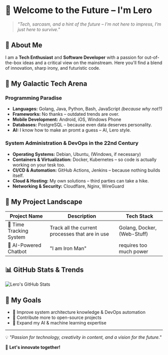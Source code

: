 # 👾 Welcome to the Future – I'm Lero

> *"Tech, sarcasm, and a hint of the future – I'm not here to impress, I'm just here to survive."*

## 🌌 About Me
I am a **Tech Enthusiast** and **Software Developer** with a passion for out-of-the-box ideas and a critical view on the mainstream. Here you'll find a blend of innovation, sharp irony, and futuristic code.

## 🚀 My Galactic Tech Arena

### **Programming Paradise**
- **Languages:** Golang, Java, Python, Bash, JavaScript *(because why not?)*
- **Frameworks:** No thanks – outdated trends are over.
- **Mobile Development:** Android, iOS, Windows Phone
- **Databases:** PostgreSQL – because even data deserves personality.
- **AI:** I know how to make an promt a guess – AI, Lero style.

### **System Administration & DevOps in the 22nd Century**
- **Operating Systems:** Debian, Ubuntu, (Windows, if necessary)
- **Containers & Virtualization:** Docker, Kubernetes – so code is actually working on your tesk too.
- **CI/CD & Automation:** GitHub Actions, Jenkins – because nothing builds itself.
- **Cloud & Hosting:** My own solutions – third parties can take a hike.
- **Networking & Security:** Cloudflare, Nginx, WireGuard

## 🔮 My Project Landscape

| Project Name | Description | Tech Stack |
|-------------|-------------|------------|
| 🚀 Time Tracking System | Track all the current processes that are in use | Golang, Docker, (Web-Stuff)
| 🤖 AI-Powered Chatbot | "I am Iron Man" | requires too much power |

## 📊 GitHub Stats & Trends

![Lero's GitHub Stats](https://github-readme-stats.vercel.app/api?username=L-E-R-O&show_icons=true&theme=midnight-purple&count_private=true)


## 🎯 My Goals
- 🔹 Improve system architecture knowledge & DevOps automation
- 🔹 Contribute more to open-source projects
- 🔹 Expand my AI & machine learning expertise

---
💡 *"Passion for technology, creativity in content, and a vision for the future."*

🚀 **Let's innovate together!**
